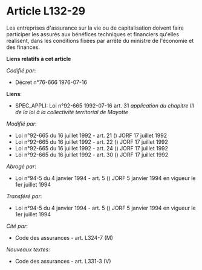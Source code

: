 # Article L132-29

Les entreprises d'assurance sur la vie ou de capitalisation doivent faire participer les assurés aux bénéfices techniques et
financiers qu'elles réalisent, dans les conditions fixées par arrêté du ministre de l'économie et des finances.

**Liens relatifs à cet article**

_Codifié par_:

  - Décret n°76-666 1976-07-16

**Liens**:

  - SPEC_APPLI: Loi n°92-665 1992-07-16 art. 31 *application du chapitre III de la loi à la collectivité territorial de Mayotte*

_Modifié par_:

  - Loi n°92-665 du 16 juillet 1992 - art. 21 () JORF 17 juillet 1992
  - Loi n°92-665 du 16 juillet 1992 - art. 22 () JORF 17 juillet 1992
  - Loi n°92-665 du 16 juillet 1992 - art. 24 () JORF 17 juillet 1992
  - Loi n°92-665 du 16 juillet 1992 - art. 30 () JORF 17 juillet 1992

_Abrogé par_:

  - Loi n°94-5 du 4 janvier 1994 - art. 5 () JORF 5 janvier 1994 en vigueur le 1er juillet 1994

_Transféré par_:

  - Loi n°94-5 du 4 janvier 1994 - art. 5 () JORF 5 janvier 1994 en vigueur le 1er juillet 1994

_Cité par_:

  - Code des assurances - art. L324-7 (M)

_Nouveaux textes_:

  - Code des assurances - art. L331-3 (V)
